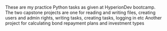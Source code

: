 These are my practice Python tasks as given at HyperionDev bootcamp. The two capstone projects are one for reading and writing files, creating users and admin rights, writing tasks, creating tasks, logging in etc
Another project for calculating bond repayment plans and investment types
